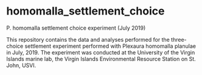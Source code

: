 # homomalla_settlement_choice
P. homomalla settlement choice experiment (July 2019)

This repository contains the data and analyses performed for the three-choice settlement experiment performed with Plexaura homomalla planulae in July, 2019. The experiment was conducted at the University of the Virgin Islands marine lab, the Virgin Islands Environmental Resource Station on St. John, USVI. 
